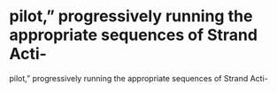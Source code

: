 # pilot,” progressively running the appropriate sequences of Strand Acti-

pilot,” progressively running the appropriate sequences of Strand Acti-